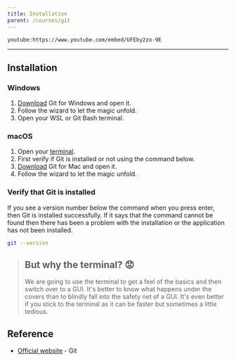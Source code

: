 ```yaml
---
title: Installation
parent: /courses/git
---
```


`youtube:https://www.youtube.com/embed/UFEby2zo-9E`

---

## Installation

### Windows

1. [Download][download-git] Git for Windows and open it.
1. Follow the wizard to let the magic unfold.
1. Open your WSL or Git Bash terminal.

### macOS

1. Open your [terminal][terminal].
1. First verify if Git is installed or not using the command below.
1. [Download][download-git] Git for Mac and open it.
1. Follow the wizard to let the magic unfold.

### Verify that Git is installed

If you see a version number below the command when you press enter, then Git is installed successfully.
If it says that the command cannot be found then there has been a problem with the installation
or the application has not been installed.

```bash
git --version
```

> ## But why the terminal? :worried:
>
> We are going to use the terminal to get a feel of the basics and then switch over to a GUI.
> It's better to know what happens under the covers than to blindly fall into the safety net of a GUI.
> It's even better if you stick to the terminal as it can be faster but sometimes a little tedious.

## Reference

- [Official website](https://git-scm.com/) - Git

[download-git]: https://git-scm.com/downloads
[terminal]: /courses/git/03/terminology#terminal
